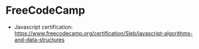 # FreeCodeCamp
- Javascript certification: https://www.freecodecamp.org/certification/Sleb/javascript-algorithms-and-data-structures
